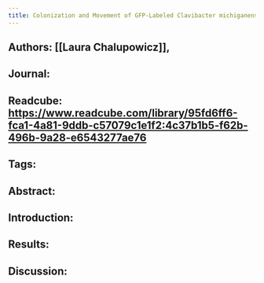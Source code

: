 ```yaml
---
title: Colonization and Movement of GFP-Labeled Clavibacter michiganensis subsp. michiganensis During Tomato Infection
---
```


## **Authors**: [[Laura Chalupowicz]], 

## **Journal**:

## **Readcube**: https://www.readcube.com/library/95fd6ff6-fca1-4a81-9ddb-c57079c1e1f2:4c37b1b5-f62b-496b-9a28-e6543277ae76

## **Tags**:

## **Abstract**:

## **Introduction**:

## **Results**:

## **Discussion**:
